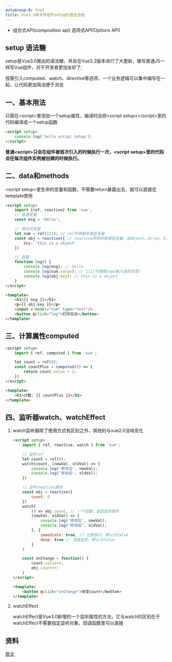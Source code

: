 ```yaml
---
autoGroup-0: Vue3
title: Vue3.2单文件组件setup的语法总结
---
```

- 组合式API(composition api) 选项式API(Options API)

## setup 语法糖
setup是Vue3.0推出的语法糖，并且在Vue3.2版本进行了大更新，像写普通JS一样写Vue组件，对于开发者更加友好了;

按需引入computed、watch、directive等选项，一个业务逻辑可以集中编写在一起，让代码更加简洁便于浏览

## 一、基本用法
只需在&lt;script&gt;里添加一个setup属性，编译时会把&lt;script setup&gt;&lt;/script&gt;里的代码编译成一个setup函数
```html
<script setup>
    console.log('hello script setup');
</script>
```
**普通&lt;script&gt;只会在组件被首次引入的时候执行一次，&lt;script setup&gt;里的代码会在每次组件实例被创建的时候执行。**

## 二、data和methods
&lt;script setup&gt;里生命的变量和函数，不需要return暴露出去，就可以直接在template使用

```html
<script setup>
    import {ref, reactive} from 'vue';
    // 普通变量
    const msg = 'Hello';

    // 响应式变量
    let num = ref(111); // ref声明基本类型变量
    const obj = reactive({ // reactive声明对象类型变量，如Object、Array、Date...
        key: 'this is a object'
    })

    // 函数
    function log() {
        console.log(msg); // hello
        console.log(num.value); // 111(可根据inpu输入值而改变)
        console.log(obj.key); // this is a object
    }
</script>

<template>
    <h1>{{ msg }}</h1>
    <p>{{ obj.key }}</p>
    <input v-model="num" type="text"/>
    <button @click="log">打印日志</button>
</template>
```

## 三、计算属性computed
```html
<script setup>
    import { ref, computed } from 'vue';

    let count = ref(0);
    const countPlus = computed(() => {
        return count.value + 1;
    })
</script>

<template>
    <h1>计数: {{ countPlus }}</h2>
</template>
```
## 四、监听器watch、watchEffect
1. watch监听器除了使用方式有区别之外，其他的与vue2.0没啥变化


    ```html
    <script setup>
        import { ref, reactive, watch } from 'vue';

        // 监听ref
        let count = ref(0);
        watch(count, (newVal, oldVal) => {
            console.log('修改后', newVal);
            console.log('修改前', oldVal);
        })

        // 监听reactive属性
        const obj = reactive({
            count: 0
        })
        watch(
            () => obj.count, // 一个函数，返回监听属性
            (newVal, oldVal) => {
                console.log('修改后', newVal);
                console.log('修改前', oldVal);
            }, {
                immediate: true, // 立即执行，默认为false
                deep: true // 深度监听，默认为false
            }
        )

        const onChange = function() {
            count.value++;
            obj.count++;
        }
    </script>

    <template>
        <button @click="onChange">改变count</button>
    </template>
    ```
2. watchEffect

    watchEffect是Vue3.0新增的一个监听属性的方法，它与watch的区别在于watchEffect不需要指定监听对象，回调函数里可以直接



## 资料
[原文](https://juejin.cn/post/7095392368064462879)